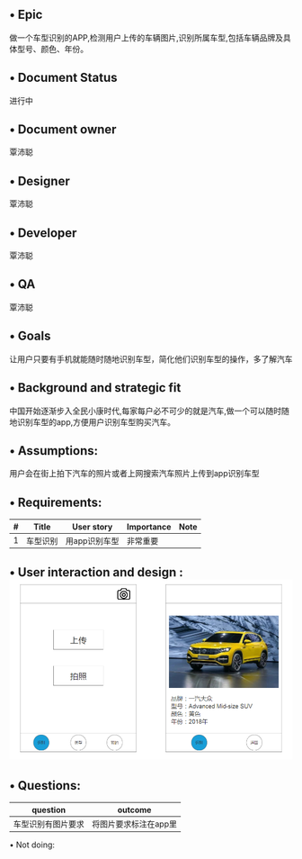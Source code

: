 ## • Epic

做一个车型识别的APP,检测用户上传的车辆图片,识别所属车型,包括车辆品牌及具体型号、颜色、年份。

## • Document Status

进行中

## • Document owner

覃沛聪

## • Designer

覃沛聪

## • Developer

覃沛聪

## • QA

覃沛聪

## • Goals

让用户只要有手机就能随时随地识别车型，简化他们识别车型的操作，多了解汽车

## • Background and strategic fit

中国开始逐渐步入全民小康时代,每家每户必不可少的就是汽车,做一个可以随时随地识别车型的app,方便用户识别车型购买汽车。

## • Assumptions:

用户会在街上拍下汽车的照片或者上网搜索汽车照片上传到app识别车型

## • Requirements: 

| # | Title | User story | Importance | Note |
| ------ | ------ | ------ | ------ | ------ |
| 1 |  车型识别  | 用app识别车型 | 非常重要 |   |

 ## • User interaction and design :![Alt text](images/car.png)
 
 ## • Questions: 
 
 | question | outcome |
 | ------ | ------ |
 | 车型识别有图片要求 | 将图片要求标注在app里 |
 
• Not doing: 
